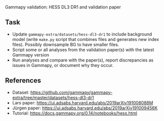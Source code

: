  Gammapy validation: HESS DL3 DR1 and validation paper

## Task

- Update `gammapy-extra/datasets/hess-dl3-dr1` to include background model (write `make.py` script that combines files and generates new index files). Possibly downsample BG to have smaller files.
- Script some or all analyses from the validation paper(s) with the latest Gammapy version
- Run analyses and compare with the paper(s), report discrepancies as issues in Gammapy, or document why they occur.

## References

- Dataset: https://github.com/gammapy/gammapy-extra/tree/master/datasets/hess-dl3-dr1
- Lars paper: https://ui.adsabs.harvard.edu/abs/2019arXiv191008088M
- Jürgen paper: https://ui.adsabs.harvard.edu/abs/2019arXiv191009456K
- Tutorial: https://docs.gammapy.org/0.14/notebooks/hess.html
